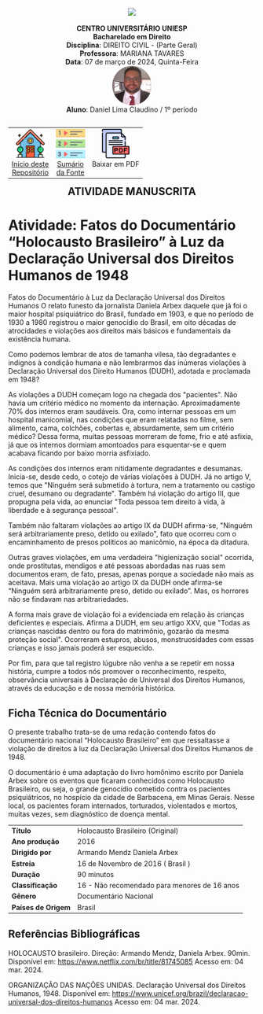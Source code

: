 <div align="center">

<p align="center"><img height="120" src="../../../figuras/LOGO_UNIESP.png"> </p>

<p align="center"><b>CENTRO UNIVERSITÁRIO UNIESP</b><br>
<b>Bacharelado em Direito</b><br>
<b>Disciplina</b>: DIREITO CIVIL - (Parte Geral)<br>
<b>Professora</b>: MARIANA TAVARES<br>
<b>Data</b>: 07 de março de 2024, Quinta-Feira<br>
<img align="center" src="../../../../figuras/FOTO_PERFIL_DANIEL_CLAUDINO_2023.png" width="80"><br>
<b>Aluno</b>: Daniel Lima Claudino / 1º período<br>
 </p>
</div>

<table align="right" border="0">
  <tr>
    <td align="center" valign="top">
      <a href="../README.md">
        <img src="https://github.com/dnlclaudino/imagens/blob/master/icones/icone-casa2.png?raw=true" heigh="60" width="60"><br>Início deste <br>Repositório
      </a>
    </td>
    <td align="center" valign="top">
      <a href="./README.md">
        <img src="https://github.com/dnlclaudino/imagens/blob/master/icones/icone-sumario.png?raw=true" heigh="60" width="60"><br>Sumário<br>da Fonte
      </a>
    </td>
    <td align="center" valign="top">
        <img src="https://github.com/dnlclaudino/imagens/blob/master/icones-aplicativos/pdf/pdf.png?raw=true" heigh="60" width="60"><br>Baixar em PDF
    </td>
  </tr>
</table><br><br><br><br><br>

<center><h2>ATIVIDADE MANUSCRITA</h2></center>

# Atividade: Fatos do Documentário “Holocausto Brasileiro” à Luz da Declaração Universal dos Direitos Humanos de 1948

Fatos do Documentário à Luz da Declaração Universal dos Direitos Humanos
O relato funesto da jornalista Daniela Arbex daquele que já foi o maior hospital psiquiátrico do Brasil, fundado em 1903, e que no período de 1930 a 1980 registrou o maior genocídio do Brasil, em oito décadas de atrocidades e violações aos direitos mais básicos e fundamentais da existência humana.

Como podemos lembrar de atos de tamanha vilesa, tão degradantes e indignos à condição humana e não lembrarmos das inúmeras violações à Declaração Universal dos Direito Humanos (DUDH), adotada e proclamada em 1948?

As violações a DUDH começam logo na chegada dos "pacientes". Não havia um critério médico no momento da internação. Aproximadamente 70% dos internos eram saudáveis. Ora, como internar pessoas em um hospital manicomial, nas condições que eram relatadas no filme, sem alimento, cama, colchões, cobertas e, absurdamente, sem um critério médico? Dessa forma, muitas pessoas morreram de fome, frio e até asfixia, já que os internos dormiam amontoados para esquentar-se e quem acabava ficando por baixo morria asfixiado.

As condições dos internos eram nitidamente degradantes e desumanas. Inicia-se, desde cedo, o cotejo de várias violações à DUDH. Já no artigo V, temos que "Ninguém será submetido à tortura, nem a tratamento ou castigo cruel, desumano ou degradante". Também há violação do artigo III, que propugna pela vida, ao enunciar "Toda pessoa tem direito à vida, à liberdade e à segurança pessoal".

Também não faltaram violações ao artigo IX da DUDH afirma-se, "Ninguém será arbitrariamente preso, detido ou exilado", fato que ocorreu com o encaminhamento de presos políticos ao manicômio, na época da ditadura.

Outras graves violações, em uma verdadeira "higienização social" ocorrida, onde prostitutas, mendigos e até pessoas abordadas nas ruas sem documentos eram, de fato, presas, apenas porque a sociedade não mais as aceitava. Mais uma violação ao artigo IX da DUDH onde afirma-se “Ninguém será arbitrariamente preso, detido ou exilado”. Mas, os horrores não se findavam nas arbitrariedades. 

A forma mais grave de violação foi a evidenciada em relação às crianças deficientes e especiais. Afirma a DUDH, em seu artigo XXV, que "Todas as crianças nascidas dentro ou fora do matrimônio, gozarão da mesma proteção social". Ocorreram estupros, abusos, monstruosidades com essas crianças e isso jamais poderá ser esquecido. 

Por fim, para que tal registro lúgubre não venha a se repetir em nossa história, cumpre a todos nós promover o reconhecimento, respeito, observância universais à Declaração de Universal dos Direitos Humanos, através da educação e de nossa memória histórica.
 
## Ficha Técnica do Documentário

O presente trabalho trata-se de uma redação contendo fatos do documentário nacional “Holocausto Brasileiro” em que ressaltasse a violação de direitos à luz da Declaração Universal dos Direitos Humanos de 1948.

O documentário é uma adaptação do livro homônimo escrito por Daniela Arbex sobre os eventos que ficaram conhecidos como Holocausto Brasileiro, ou seja, o grande genocídio cometido contra os pacientes psiquiátricos, no hospício da cidade de Barbacena, em Minas Gerais. Nesse local, os pacientes foram internados, torturados, violentados e mortos, muitas vezes, sem diagnóstico de doença mental.

|                      |                                              |
| :------------------- | :------------------------------------------- |
| **Título**           | Holocausto Brasileiro (Original)             |
| **Ano produção**     | 2016                                         |
| **Dirigido por**     | Armando Mendz Daniela Arbex                  |
| **Estreia**          | 16 de Novembro de 2016 ( Brasil )            |
| **Duração**          | 90 minutos                                   |
| **Classificação**    | 16 - Não recomendado para menores de 16 anos |
| **Gênero**           | Documentário Nacional                        |
| **Países de Origem** | Brasil                                       |

## Referências Bibliográficas

HOLOCAUSTO brasileiro. Direção: Armando Mendz, Daniela Arbex. 90min. Disponível em: https://www.netflix.com/br/title/81745085 Acesso em: 04 mar. 2024.

ORGANIZAÇÃO DAS NAÇÕES UNIDAS. Declaração Universal dos Direitos Humanos, 1948. Disponível em: https://www.unicef.org/brazil/declaracao-universal-dos-direitos-humanos Acesso em: 04 mar. 2024.